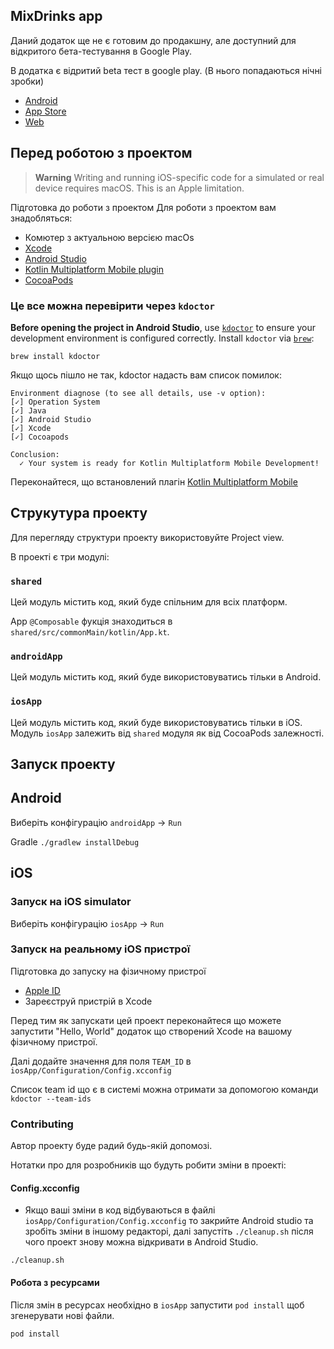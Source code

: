 ## MixDrinks app

Даний додаток ще не є готовим до продакшну, але доступний для відкритого бета-тестування в Google
Play.

В додатка є відритий beta тест в google play. (В нього попадаються нічні зробки)

- [Android](https://play.google.com/store/apps/details?id=org.mixdrinks.app)
- [App Store](https://apps.apple.com/app/id6447103081)
- [Web](https://play.google.com/apps/testing/org.mixdrinks.app)

## Перед роботою з проектом

> **Warning**
> Writing and running iOS-specific code for a simulated or real device requires macOS. This is an
> Apple limitation.

Підготовка до роботи з проектом
Для роботи з проектом вам знадобляться:

- Комютер з актуальною версією macOs
- [Xcode](https://developer.apple.com/xcode/)
- [Android Studio](https://developer.android.com/studio)
- [Kotlin Multiplatform Mobile plugin](https://plugins.jetbrains.com/plugin/14936-kotlin-multiplatform-mobile)
- [CocoaPods](https://kotlinlang.org/docs/native-cocoapods.html)

### Це все можна перевірити через `kdoctor`

**Before opening the project in Android Studio**, use [`kdoctor`](https://github.com/Kotlin/kdoctor)
to ensure your development environment is configured correctly. Install `kdoctor`
via [`brew`](https://brew.sh/):

```
brew install kdoctor
```

Якщо щось пішло не так, kdoctor надасть вам список помилок:

```
Environment diagnose (to see all details, use -v option):
[✓] Operation System
[✓] Java
[✓] Android Studio
[✓] Xcode
[✓] Cocoapods

Conclusion:
  ✓ Your system is ready for Kotlin Multiplatform Mobile Development!
```

Переконайтеся, що встановлений
плагін [Kotlin Multiplatform Mobile](https://plugins.jetbrains.com/plugin/14936-kotlin-multiplatform-mobile)

## Струкутура проекту

Для перегляду структури проекту використовуйте Project view.

В проекті є три модулі:

### `shared`

Цей модуль містить код, який буде спільним для всіх платформ.

App `@Composable` фукція знаходиться в `shared/src/commonMain/kotlin/App.kt`.

### `androidApp`

Цей модуль містить код, який буде використовуватись тільки в Android.

### `iosApp`

Цей модуль містить код, який буде використовуватись тільки в iOS.
Модуль `iosApp` залежить від `shared` модуля як від CocoaPods залежності.

## Запуск проекту

## Android

Виберіть конфігурацію `androidApp` -> `Run`

Gradle
`./gradlew installDebug`

## iOS

### Запуск на iOS simulator

Виберіть конфігурацію `iosApp` -> `Run`

### Запуск на реальному iOS пристрої

Підготовка до запуску на фізичному пристрої

- [Apple ID](https://support.apple.com/en-us/HT204316)
- Зареєструй пристрій в Xcode

Перед тим як запускати цей проект переконайтеся що можете запустити "Hello, World" додаток що
створений Xcode на вашому фізичному пристрої.

Далі додайте значення для поля `TEAM_ID` в `iosApp/Configuration/Config.xcconfig`

Список team id що є в системі можна отримати за допомогою команди `kdoctor --team-ids`

### Contributing

Автор проекту буде радий будь-якій допомозі.

Нотатки про для розробників що будуть робити зміни в проекті:

#### Config.xcconfig

- Якщо ваші зміни в код відбуваються в файлі `iosApp/Configuration/Config.xcconfig` то закрийте
  Android studio та зробіть зміни в іншому редакторі, далі запустіть `./cleanup.sh` після чого
  проект
  знову можна відкривати в Android Studio.

```shell
./cleanup.sh
```

#### Робота з ресурсами

Після змін в ресурсах необхідно в `iosApp` запустити `pod install` щоб згенерувати нові файли.

```shell
pod install
```
